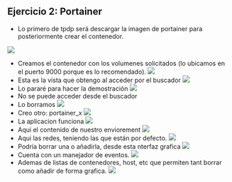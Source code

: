 ## Ejercicio 2: Portainer
- Lo primero de tpdp será descargar la imagen de portainer para posteriormente crear el contenedor.

![](../Capturas/g1.png)
- Creamos el contenedor con los volumenes solicitados (lo ubicamos en el puerto 9000 porque es lo recomendado).
![](../Capturas/g2.png)
- Esta es la vista que obtengo al acceder por el buscador 
![](../Capturas/g3.png)
- Lo pararé para hacer la demostración
![](../Capturas/g4.png)
- No se puede acceder desde el buscador
- Lo borramos
![](../Capturas/g5.png)
- Creo otro: portainer_x
![](../Capturas/g6.png)
- La aplicacion funciona
![](../Capturas/g7.png)
- Aqui el contenido de nuestro enviorement
![](../Capturas/g8.png)
- Aqui las redes, teniendo las que están por defecto.
![](../Capturas/g9.png)
- Podría borrar una o añadirla, desde esta nterfaz grafica
![](../Capturas/g10.png)
- Cuenta con un manejador de eventos.
![](../Capturas/g11.png)
- Ademas de listas de contenedores, host, etc que permiten tant borrar como añadir de forma grafica.
![](../Capturas/g12.png)